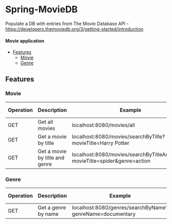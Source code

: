 # Spring-MovieDB

Populate a DB with entries from The Movie Database API - https://developers.themoviedb.org/3/getting-started/introduction

<div class="filebrowser-readme-content markup-content markup">
<h4>Movie application</h4>
<ul><li><a rel="nofollow" href="#features">Features</a>
<ul><li><a rel="nofollow" href="#Movie">Movie</a></li>
<li><a rel="nofollow" href="#genre">Genre</a></li>
</ul>
</li></ul>
<h2>Features</h2>
<h3>Movie</h3>
<table>
<thead><tr><th>Operation</th><th>Description</th>
<th>Example</th><th>Request body</th>
</tr></thead><tbody>
<tr>
<td>GET</td>
<td>Get all movies</td>
<td>localhost:8080/movies/all</td>
<td>-</td></tr><tr><td>GET</td>
<td>Get a movie by title</td>
<td>localhost:8080/movies/searchByTitle?movieTitle=Harry Potter</td>
<td>-</td></tr><tr><td>GET</td>
<td>Get a movie by title and genre</td>
<td>localhost:8080/movies/searchByTitleAndGenre?movieTitle=spider&genre=action</td>
<td>-</td></tr></tbody></table>
<h3>Genre</h3>
<table>
<thead><tr><th>Operation</th><th>Description</th>
<th>Example</th><th>Request body</th>
</tr></thead><tbody><tr><td>GET</td><td>Get a genre by name</td>
<td>localhost:8080/genres/searchByName?genreName=documentary</td>
<td>-</td></tr></tbody></table></div>